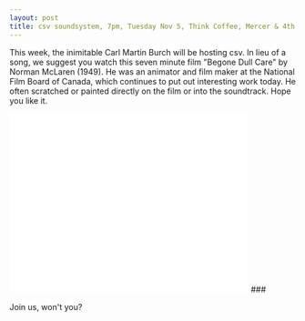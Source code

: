 ```yaml
---
layout: post
title: csv soundsystem, 7pm, Tuesday Nov 5, Think Coffee, Mercer & 4th
---
```



This week, the inimitable Carl Martin Burch will be hosting csv. In lieu of a song, we suggest you watch this seven minute film "Begone Dull Care" by Norman McLaren (1949). He was an animator and film maker at the National Film Board of Canada, which continues to put out interesting work today. He often scratched or painted directly on the film or into the soundtrack. Hope you like it.

<iframe width="420" height="315" src="//www.youtube.com/embed/h8uktqgKgw0" frameborder="0" allowfullscreen></iframe>
###

Join us, won't you?
